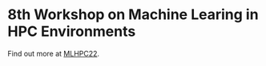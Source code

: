 # 8th Workshop on Machine Learing in HPC Environments

Find out more at [MLHPC22](http://ornlcda.github.io/MLHPC22).
